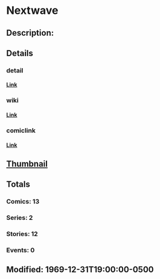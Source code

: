 # Nextwave
## Description: 
## Details
### detail
#### [Link](http://marvel.com/characters/1590/nextwave?utm_campaign=apiRef&utm_source=225578a89fc76f3d20fbffda5d17a88d)
### wiki
#### [Link](http://marvel.com/universe/Nextwave?utm_campaign=apiRef&utm_source=225578a89fc76f3d20fbffda5d17a88d)
### comiclink
#### [Link](http://marvel.com/comics/characters/1010685/nextwave?utm_campaign=apiRef&utm_source=225578a89fc76f3d20fbffda5d17a88d)
## [Thumbnail](http://i.annihil.us/u/prod/marvel/i/mg/5/d0/4c0038e2924ca.jpg)
## Totals
### Comics: 13
### Series: 2
### Stories: 12
### Events: 0
## Modified: 1969-12-31T19:00:00-0500